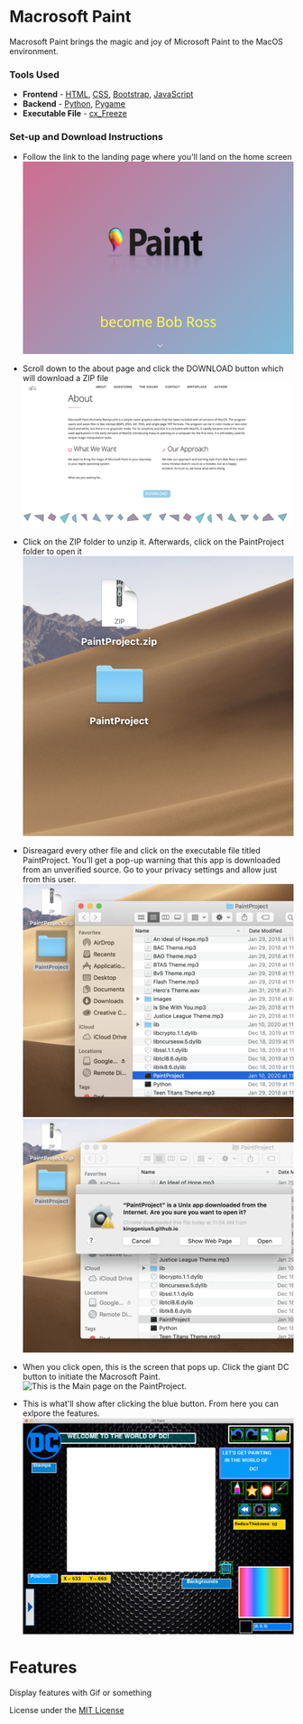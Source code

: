 # Macrosoft Paint

Macrosoft Paint brings the magic and joy of Microsoft Paint to the MacOS environment.

### Tools Used
- __Frontend__ - [HTML](https://www.w3schools.com/html/), [CSS](https://www.w3schools.com/css/), [Bootstrap](https://getbootstrap.com/), [JavaScript](https://www.javascript.com/) 
- __Backend__ - [Python](https://www.python.org/), [Pygame](https://www.pygame.org/news)
- __Executable File__ - [cx_Freeze](https://anthony-tuininga.github.io/cx_Freeze/)

### Set-up and Download Instructions

- Follow the link to the landing page where you'll land on the home screen
![This is home on the landing page.](https://github.com/KingGenius5/Macrosoft-Paint/blob/master/Demo_Pics/Home.png?raw=true)

- Scroll down to the about page and click the DOWNLOAD button which will download a ZIP file
![This is the about page which also has the download button.](https://github.com/KingGenius5/Macrosoft-Paint/blob/master/Demo_Pics/About.png?raw=true)

- Click on the ZIP folder to unzip it. Afterwards, click on the PaintProject folder to open it
![This shows the ZIP file unzipped.](https://github.com/KingGenius5/Macrosoft-Paint/blob/master/Demo_Pics/ZipTwo.png?raw=true)

- Disreagard every other file and click on the executable file titled PaintProject. You'll get a pop-up warning that this app is downloaded from an unverified source. Go to your privacy settings and allow just from this user.
![This shows the launcher when you open the ZIP file.](https://github.com/KingGenius5/Macrosoft-Paint/blob/master/Demo_Pics/Launcher.png?raw=true)  ![This shows the privacy pop-up when clicking on the PaintProject executable file.](https://github.com/KingGenius5/Macrosoft-Paint/blob/master/Demo_Pics/Privacy.png?raw=true)

- When you click open, this is the screen that pops up. Click the giant DC button to initiate the Macrosoft Paint.
![This is the Main page on the PaintProject.](https://github.com/KingGenius5/Macrosoft-Paint/blob/master/Demo_Pics/MainScreen.png?raw=true)

- This is what'll show after clicking the blue button. From here you can exlpore the features.
![This is the main hub where all the features are accessible.](https://github.com/KingGenius5/Macrosoft-Paint/blob/master/Demo_Pics/Features.png?raw=true)

# Features

Display features with Gif or something

License under the [MIT License](https://opensource.org/licenses/MIT)


